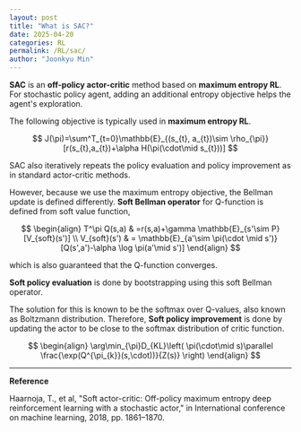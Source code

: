 ```yaml
---
layout: post
title: "What is SAC?"
date: 2025-04-20
categories: RL
permalink: /RL/sac/
author: "Joonkyu Min"
---
```


**SAC** is an **off-policy actor-critic** method based on **maximum entropy RL**.
For stochastic policy agent, adding an additional entropy objective helps the agent's exploration. 

The following objective is typically used in **maximum entropy RL**.

$$
J(\pi)=\sum^T_{t=0}\mathbb{E}_{(s_{t}, a_{t})\sim \rho_{\pi}}[r(s_{t},a_{t})+\alpha H(\pi(\cdot\mid s_{t}))]
$$

SAC also iteratively repeats the policy evaluation and policy improvement as in standard actor-critic methods.

However, because we use the maximum entropy objective, the Bellman update is defined differently.
**Soft Bellman operator** for Q-function is defined from soft value function,

$$
\begin{align}
T^\pi Q(s,a) & =r(s,a)+\gamma \mathbb{E}_{s'\sim P}[V_{soft}(s')]  \\
V_{soft}(s') & = \mathbb{E}_{a'\sim \pi(\cdot \mid s')}[Q(s',a')-\alpha \log \pi(a'\mid s')]
\end{align}
$$

which is also guaranteed that the Q-function converges. 

**Soft policy evaluation** is done by bootstrapping using this soft Bellman operator.

The solution for this is known to be the softmax over Q-values, also known as Boltzmann distribution.
Therefore, **Soft policy improvement** is done by updating the actor to be close to the softmax distribution of critic function.

$$
\begin{align}
\arg\min_{\pi}D_{KL}\left( \pi(\cdot\mid s)\parallel  \frac{\exp(Q^{\pi_{k}}(s,\cdot))}{Z(s)} \right)
\end{align}
$$


---
**Reference**

Haarnoja, T., et al, "Soft actor-critic: Off-policy maximum entropy deep reinforcement learning with a stochastic actor," in International conference on machine learning, 2018, pp. 1861–1870.
